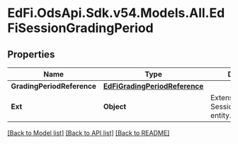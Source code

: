 # EdFi.OdsApi.Sdk.v54.Models.All.EdFiSessionGradingPeriod

## Properties

Name | Type | Description | Notes
------------ | ------------- | ------------- | -------------
**GradingPeriodReference** | [**EdFiGradingPeriodReference**](EdFiGradingPeriodReference.md) |  | 
**Ext** | **Object** | Extensions to the SessionGradingPeriod entity. | [optional] 

[[Back to Model list]](../README.md#documentation-for-models) [[Back to API list]](../README.md#documentation-for-api-endpoints) [[Back to README]](../README.md)

